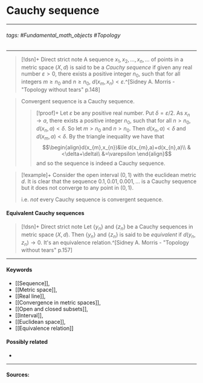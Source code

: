 # Cauchy sequence
***
###### tags: #Fundamental_math_objects #Topology 
***
>[!dsn]+ Direct strict note
>A sequence $x_{1},x_{2},\dots,x_{n},\dots$ of points in a metric space $(X,d)$ is said to be a *Cauchy sequence* if given any real number $\varepsilon>0$, there exists a positive integer $n_{0}$, such that for all integers $m\ge n_{0}$ and $n\ge n_{0}$, $d(x_{m},x_{n})<\varepsilon$.^[Sidney A. Morris - "Topology without tears" p.148]

>Convergent sequence is a Cauchy sequence.
>>[!proof]+
>>Let $\varepsilon$ be any positive real number. Put $\delta=\varepsilon/2$. As $x_{n}\to a$, there exists a positive integer $n_{0}$, such that for all $n>n_{0}$, $d(x_{n},a)<\delta$.
>>So let $m>n_{0}$ and $n>n_{0}$. Then $d(x_{n},a)<\delta$ and $d(x_{m},a)<\delta$. By the triangle inequality we have that
>>$$\begin{align}d(x_{m},x_{n})&\le d(x_{m},a)+d(x_{n},a)\\ &<\delta+\delta\\ &=\varepsilon \end{align}$$
>>and so the sequence is indeed a Cauchy sequence.

>[!example]+
>Consider the open interval $(0,1)$ with the euclidean metric $d$. It is clear that the sequence $0.1,0.01,0.001,\dots$ is a Cauchy sequence but it does not converge to any point in $(0,1)$.
>
>i.e. *not* every Cauchy sequence is convergent sequence.

#### Equivalent Cauchy sequences
>[!dsn]+ Direct strict note
>Let $\{y_{n}\}$ and $\{z_{n}\}$ be a Cauchy sequences in metric space $(X,d)$. Then $\{y_{n}\}$ and $\{z_{n}\}$ is said to be *equivalent* if $d(y_{n},z_{n})\to0$.
>It's an equivalence relation.^[Sidney A. Morris - "Topology without tears" p.157]

***
#### Keywords
- [[Sequence]],
- [[Metric space]],
- [[Real line]],
- [[Convergence in metric spaces]],
- [[Open and closed subsets]],
- [[Interval]],
- [[Euclidean space]],
- [[Equivalence relation]]
#### Possibly related
- 
***
#### Sources: